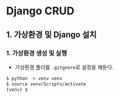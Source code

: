 # Django CRUD

## 1. 가상환경 및 Django 설치

### 1. 가상환경 생성 및 실행

* 가상환경 폴더를 `.gitgnore`로 설정을 해둔다.

```bash
$ python -m venv venv
$ source venv/Scripts/activate
(venv) $
```
